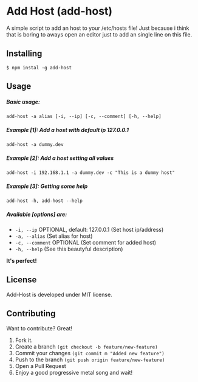 # Add Host (add-host)

A simple script to add an host to your /etc/hosts file!
Just because i think that is boring to aways open an editor just to add an single line on this file.

## Installing
``$ npm instal -g add-host``

## Usage
##### Basic usage:
``add-host -a alias [-i, --ip] [-c, --comment] [-h, --help]``

##### Example [1]: Add a host with default ip 127.0.0.1
``add-host -a dummy.dev``

##### Example [2]: Add a host setting all values
``add-host -i 192.168.1.1 -a dummy.dev -c "This is a dummy host"``

##### Example [3]: Getting some help
``add-host -h, add-host --help``

##### Available [options] are:
- ``-i, --ip`` OPTIONAL, default: 127.0.0.1 (Set host ip/address)
- ``-a, --alias`` (Set alias for host)
- ``-c, --comment`` OPTIONAL (Set comment for added host)
- ``-h, --help`` (See this beautyful description)

**It's perfect!**

## License
Add-Host is developed under MIT license.

## Contributing
Want to contribute? Great!

1. Fork it.
2. Create a branch ``(git checkout -b feature/new-feature)``
3. Commit your changes ``(git commit m "Added new feature")``
4. Push to the branch ``(git push origin feature/new-feature)``
5. Open a Pull Request
6. Enjoy a good progressive metal song and wait!
